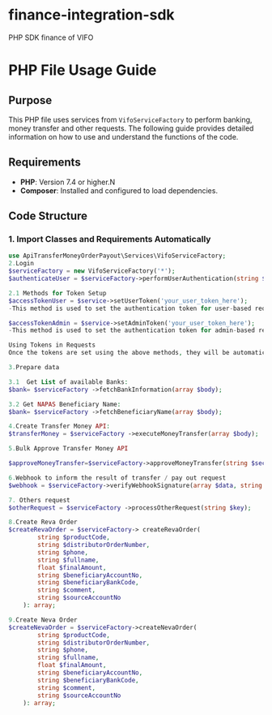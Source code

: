 # finance-integration-sdk
PHP SDK finance of VIFO
# PHP File Usage Guide
## Purpose

This PHP file uses services from `VifoServiceFactory` to perform banking, money transfer and other requests. The following guide provides detailed information on how to use and understand the functions of the code.

## Requirements
- **PHP**: Version 7.4 or higher.N
- **Composer**: Installed and configured to load dependencies.


## Code Structure
### 1. Import Classes and Requirements Automatically
```php
use ApiTransferMoneyOrderPayout\Services\VifoServiceFactory;
2.Login
$serviceFactory = new VifoServiceFactory('*');
$authenticateUser = $serviceFactory->performUserAuthentication(string $username, string $password);

2.1 Methods for Token Setup
$accessTokenUser = $service->setUserToken('your_user_token_here');
-This method is used to set the authentication token for user-based requests. 

$accessTokenAdmin = $service->setAdminToken('your_user_token_here');
-This method is used to set the authentication token for admin-based requests.

Using Tokens in Requests
Once the tokens are set using the above methods, they will be automatically included in the headers for their respective requests.

3.Prepare data

3.1  Get List of available Banks:
$bank= $serviceFactory ->fetchBankInformation(array $body);

3.2 Get NAPAS Beneficiary Name:
$bank= $serviceFactory ->fetchBeneficiaryName(array $body);

4.Create Transfer Money API:
$transferMoney = $serviceFactory ->executeMoneyTransfer(array $body);

5.Bulk Approve Transfer Money API

$approveMoneyTransfer=$serviceFactory->approveMoneyTransfer(string $secretKey, string $timestamp, array $body);

6.Webhook to inform the result of transfer / pay out request
$webhook = $serviceFactory->verifyWebhookSignature(array $data, string $requestSignature, string $secretKey, string $timestamp):

7. Others request
$otherRequest = $serviceFactory ->processOtherRequest(string $key);

8.Create Reva Order
$createRevaOrder = $serviceFactory-> createRevaOrder(
        string $productCode,
        string $distributorOrderNumber,
        string $phone,
        string $fullname,
        float $finalAmount,
        string $beneficiaryAccountNo,
        string $beneficiaryBankCode,
        string $comment,
        string $sourceAccountNo
    ): array;

9.Create Neva Order
$createNevaOrder = $serviceFactory->createNevaOrder(
        string $productCode,
        string $distributorOrderNumber,
        string $phone,
        string $fullname,
        float $finalAmount,
        string $beneficiaryAccountNo,
        string $beneficiaryBankCode,
        string $comment,
        string $sourceAccountNo
    ): array;
